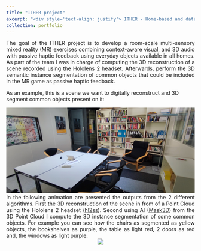 ```yaml
---
title: "ITHER project"
excerpt: "<div style='text-align: justify'> ITHER - Home-based and data driven therapy for adolescents with hyperactivity and/or autism leveraging mixed reality. </div>"
collection: portfolio
---
```


 <div style='text-align: justify'> The goal of the ITHER project is to develop a room-scale multi-sensory mixed reality (MR) exercises combining context-aware visual, and 3D audio with passive haptic feedback using everyday objects available in all homes. As part of the team I was in charge of computing the 3D reconstruction of a scene recorded using the Hololens 2 headset. Afterwards, perform the 3D semantic instance segmentation of common objects that could be included in the MR game as passive haptic feedback. </div>
 
 As an example, this is a scene we want to digitally reconstruct and 3D segment common objects present on it:

 <img src='/images/scene_real.jpg'> 

<div style='text-align: justify'> In the following animation are presented the outputs from the 2 different algorithms. First the 3D reconstruction of the scene in from of a Point Cloud using the Hololens 2 headset (<a href='https://github.com/lluisb3/hl2ss'>hl2ss</a>). Second using AI (<a href='https://github.com/lluisb3/Mask3D_v2'>Mask3D</a>) from the 3D Point Cloud I compute the 3D instance segmentation of some common objects. For example you can see how the chairs as segmented as yellow objects, the bookshelves as purple, the table as light red, 2 doors as red and, the windows as light purple. </div>

 <div style='text-align: center'> <img src='/images/scene1_combined.gif'> </div> 
